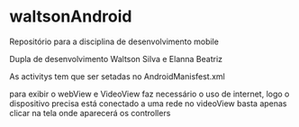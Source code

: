 # waltsonAndroid
Repositório para a disciplina de desenvolvimento mobile

Dupla de desenvolvimento Waltson Silva e Elanna Beatriz

As activitys tem que ser setadas no AndroidManisfest.xml

para exibir o webView e VideoView faz necessário o uso de internet, logo o dispositivo precisa está conectado a uma rede
no videoView basta apenas clicar na tela onde aparecerá os controllers 
